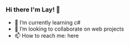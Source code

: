 ### Hi there I'm Lay! 👋
- 🌱 I’m currently learning c#
- 👯 I’m looking to collaborate on web projects
- 📫 How to reach me: here


